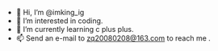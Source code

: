 - 👋 Hi, I’m @imking_ig
- 👀 I’m interested in coding.
- 🌱 I’m currently learning c plus plus.
- 📫 Send an e-mail to zq20080208@163.com to reach me .
